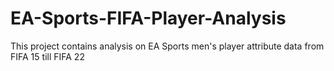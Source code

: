 # EA-Sports-FIFA-Player-Analysis
This project contains analysis on EA Sports men's player attribute data from FIFA 15 till FIFA 22
